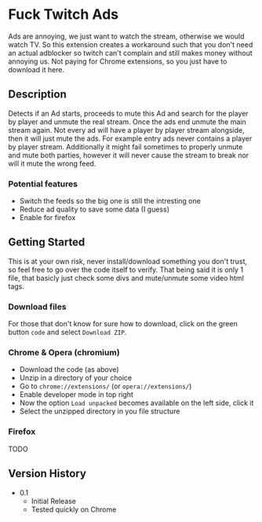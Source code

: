 # Fuck Twitch Ads

Ads are annoying, we just want to watch the stream, otherwise we would watch TV. So this extension creates a workaround such that you don't need an actual adblocker so twitch can't complain and still makes money without annoying us.
Not paying for Chrome extensions, so you just have to download it here.

## Description

Detects if an Ad starts, proceeds to mute this Ad and search for the player by player and unmute the real stream. Once the ads end unmute the main stream again. Not every ad will have a player by player stream alongside, then it will just mute the ads. For example entry ads never contains a player by player stream. Additionally it might fail sometimes to properly unmute and mute both parties, however it will never cause the stream to break nor will it mute the wrong feed. 

### Potential features

- Switch the feeds so the big one is still the intresting one
- Reduce ad quality to save some data (I guess)
- Enable for firefox

## Getting Started

This is at your own risk, never install/download something you don't trust, so feel free to go over the code itself to verify. That being said it is only 1 file, that basicly just check some divs and mute/unmute some video html tags. 

### Download files

For those that don't know for sure how to download, click on the green button `code` and select `Download ZIP`.

### Chrome & Opera (chromium)

- Download the code (as above)
- Unzip in a directory of your choice
- Go to `chrome://extensions/` (or `opera://extensions/`)
- Enable developer mode in top right
- Now the option `Load unpacked` becomes available on the left side, click it
- Select the unzipped directory in you file structure

### Firefox

TODO

## Version History

* 0.1
    * Initial Release
    * Tested quickly on Chrome
